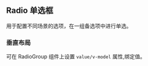 <div class="demo-header">
<p class="overviewicon">
  <span class="wapi-form-radioboxgroup"/>
</p>

## Radio 单选框

<nova-uxlink widget-name="Selectgroup"></nova-uxlink>

用于配置不同场景的选项，在一组备选项中进行单选。

</div>

### 垂直布局

可在 RadioGroup 组件上设置 `value/v-model` 属性,绑定值。

<demo-editor-mobilefirst link="radio/radio-value.vue"></demo-editor-mobilefirst>

<br />
